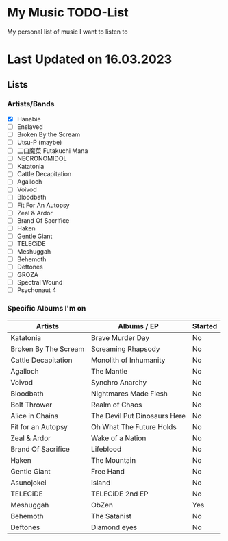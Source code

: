 # My Music TODO-List
My personal list of music I want to listen to

# **Last Updated on 16.03.2023**

## Lists

### Artists/Bands
- [x] Hanabie
- [ ] Enslaved
- [ ] Broken By the Scream
- [ ] Utsu-P (maybe)
- [ ] 二口魔菜 Futakuchi Mana
- [ ] NECRONOMIDOL
- [ ] Katatonia 
- [ ] Cattle Decapitation
- [ ] Agalloch
- [ ] Voivod
- [ ] Bloodbath
- [ ] Fit For An Autopsy
- [ ] Zeal & Ardor
- [ ] Brand Of Sacrifice
- [ ] Haken
- [ ] Gentle Giant
- [ ] TELECiDE
- [ ] Meshuggah
- [ ] Behemoth
- [ ] Deftones
- [ ] GROZA
- [ ] Spectral Wound
- [ ] Psychonaut 4

### Specific Albums I'm on

| Artists              | Albums / EP                  | Started |
| -------------------- | ---------------------------- | ------- |
| Katatonia            | Brave Murder Day             |   No    |
| Broken By The Scream | Screaming Rhapsody           |   No    |
| Cattle Decapitation  | Monolith of Inhumanity       |   No    |
| Agalloch             | The Mantle                   |   No    |
| Voivod               | Synchro Anarchy              |   No    |
| Bloodbath            | Nightmares Made Flesh        |   No    |
| Bolt Thrower         | Realm of Chaos               |   No    |
| Alice in Chains      | The Devil Put Dinosaurs Here |   No    |
| Fit for an Autopsy   | Oh What The Future Holds     |   No    |
| Zeal & Ardor         | Wake of a Nation             |   No    |
| Brand Of Sacrifice   | Lifeblood                    |   No    |
| Haken                | The Mountain                 |   No    |
| Gentle Giant         | Free Hand                    |   No    |
| Asunojokei           | Island                       |   No    |
| TELECiDE             | TELECiDE 2nd EP              |   No    |
| Meshuggah            | ObZen                        |   Yes   |
| Behemoth             | The Satanist                 |   No    |
| Deftones             | Diamond eyes                 |   No    |
